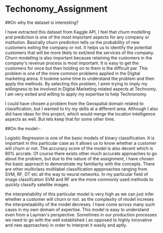 # Techonomy_Assignment
##On why the dataset is interesting?


I have extracted this dataset from Kaggle API, I feel that churn modelling and prediction is one of the most important 
aspects for any company or institution. Basically churn prediction tells us the probability of new customers exiting the company
or not. It helps us to identify the  potential customers that will be more likely to exit/end the services of the company.
Churn modelling is also important because retaining the customers in the company's revenue process is most important. It is easy to
get the customers for once but then holding on to them is the difficult par. This problem is one of the more common problems applied 
in the Digital marketing arena. It tookme some  time to understand the problem and then apply the methods. By selecting this problem,
I amm trying to imply my willingness to be involved in Digital Marketing related aspects at Technomy. I am very exited and willing to 
apply my expertise to help Technonomy.

I could have chosen a problem from the Geospatial domain related to classification, but I wanted to try my skills at a different area.
Although I also did have ideas for this project, which would merge the  location intelligence aspects as well. But lets keep that for some other time.


##On the model:- 

Logistic Regression is one of the basic models of binary classification. It is important in this particular case as it allows us to know
whether a customer will churn or not. The accuracy score of the model is also decent which is 80% accrate. Of course there exists other much accurate
approaches to go about the problem, but due to the nature of the assignment, I have chosen the basic approach to demonstrate my familiarity with the concepts.
There are other multiclass multilabel classification appproaches ranging from SVM, RF, DT etc all the way to neural networks.
In my particular field of image classifcation SVM and RF are the more commonly used methods to quickly classify satellite images. 


the interpretability of this particular model is very high as we can just infer whether a customer will churn or not. as the complexity of model
increses the interpretaability of the model decreses. I have come across many such cases in my own domain of expertise. This model is easy to understand even from a 
Layman's perspective. Sometimes in our production processes we need to go with the well established ( as opposed to highly innovative and new approaches) in 
order to interpret it wasily and aptly.
